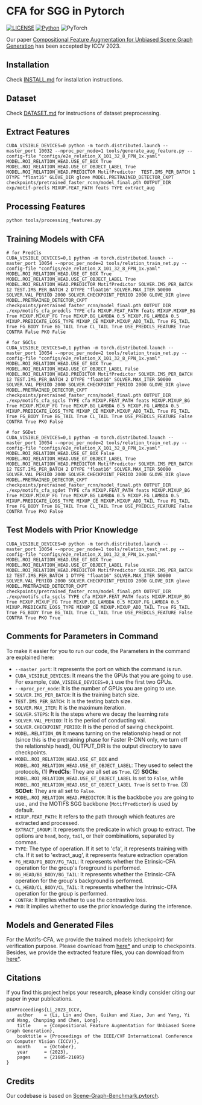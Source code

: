 # CFA for SGG in Pytorch

[![LICENSE](https://img.shields.io/badge/license-MIT-green)](https://github.com/KaihuaTang/Scene-Graph-Benchmark.pytorch/blob/master/LICENSE)
[![Python](https://img.shields.io/badge/python-3.9.7-blue.svg)](https://www.python.org/)
![PyTorch](https://img.shields.io/badge/pytorch-1.10.0-%237732a8)

Our paper [Compositional Feature Augmentation for Unbiased Scene Graph Generation](https://openaccess.thecvf.com/content/ICCV2023/html/Li_Compositional_Feature_Augmentation_for_Unbiased_Scene_Graph_Generation_ICCV_2023_paper.html) has been accepted by ICCV 2023.

## Installation

Check [INSTALL.md](INSTALL.md) for installation instructions.

## Dataset

Check [DATASET.md](DATASET.md) for instructions of dataset preprocessing.

## Extract Features
```base
CUDA_VISIBLE_DEVICES=0 python -m torch.distributed.launch --master_port 10032 --nproc_per_node=1 tools/generate_aug_feature.py --config-file "configs/e2e_relation_X_101_32_8_FPN_1x.yaml" MODEL.ROI_RELATION_HEAD.USE_GT_BOX True MODEL.ROI_RELATION_HEAD.USE_GT_OBJECT_LABEL True MODEL.ROI_RELATION_HEAD.PREDICTOR MotifPredictor  TEST.IMS_PER_BATCH 1 DTYPE "float16" GLOVE_DIR glove MODEL.PRETRAINED_DETECTOR_CKPT checkpoints/pretrained_faster_rcnn/model_final.pth OUTPUT_DIR exp/motif-precls MIXUP.FEAT_PATH feats TYPE extract_aug
```

## Processing Features
```base
python tools/processing_features.py
```

## Training Models with CFA

```base
# for PredCls
CUDA_VISIBLE_DEVICES=0,1 python -m torch.distributed.launch --master_port 10054 --nproc_per_node=2 tools/relation_train_net.py --config-file "configs/e2e_relation_X_101_32_8_FPN_1x.yaml" MODEL.ROI_RELATION_HEAD.USE_GT_BOX True MODEL.ROI_RELATION_HEAD.USE_GT_OBJECT_LABEL True MODEL.ROI_RELATION_HEAD.PREDICTOR MotifPredictor SOLVER.IMS_PER_BATCH 12 TEST.IMS_PER_BATCH 2 DTYPE "float16" SOLVER.MAX_ITER 50000 SOLVER.VAL_PERIOD 2000 SOLVER.CHECKPOINT_PERIOD 2000 GLOVE_DIR glove MODEL.PRETRAINED_DETECTOR_CKPT checkpoints/pretrained_faster_rcnn/model_final.pth OUTPUT_DIR ./exp/motifs_cfa_predcls TYPE cfa MIXUP.FEAT_PATH feats MIXUP.MIXUP_BG True MIXUP.MIXUP_FG True MIXUP.BG_LAMBDA 0.5 MIXUP.FG_LAMBDA 0.5 MIXUP.PREDICATE_LOSS_TYPE MIXUP_CE MIXUP.MIXUP_ADD_TAIL True FG_TAIL True FG_BODY True BG_TAIL True CL_TAIL True USE_PREDCLS_FEATURE True CONTRA False PKO False
```

```base
# for SGCls
CUDA_VISIBLE_DEVICES=0,1 python -m torch.distributed.launch --master_port 10054 --nproc_per_node=2 tools/relation_train_net.py --config-file "configs/e2e_relation_X_101_32_8_FPN_1x.yaml" MODEL.ROI_RELATION_HEAD.USE_GT_BOX True MODEL.ROI_RELATION_HEAD.USE_GT_OBJECT_LABEL False MODEL.ROI_RELATION_HEAD.PREDICTOR MotifPredictor SOLVER.IMS_PER_BATCH 12 TEST.IMS_PER_BATCH 2 DTYPE "float16" SOLVER.MAX_ITER 50000 SOLVER.VAL_PERIOD 2000 SOLVER.CHECKPOINT_PERIOD 2000 GLOVE_DIR glove MODEL.PRETRAINED_DETECTOR_CKPT checkpoints/pretrained_faster_rcnn/model_final.pth OUTPUT_DIR ./exp/motifs_cfa_sgcls TYPE cfa MIXUP.FEAT_PATH feats MIXUP.MIXUP_BG True MIXUP.MIXUP_FG True MIXUP.BG_LAMBDA 0.5 MIXUP.FG_LAMBDA 0.5 MIXUP.PREDICATE_LOSS_TYPE MIXUP_CE MIXUP.MIXUP_ADD_TAIL True FG_TAIL True FG_BODY True BG_TAIL True CL_TAIL True USE_PREDCLS_FEATURE False CONTRA True PKO False
```

```base
# for SGDet
CUDA_VISIBLE_DEVICES=0,1 python -m torch.distributed.launch --master_port 10054 --nproc_per_node=2 tools/relation_train_net.py --config-file "configs/e2e_relation_X_101_32_8_FPN_1x.yaml" MODEL.ROI_RELATION_HEAD.USE_GT_BOX False MODEL.ROI_RELATION_HEAD.USE_GT_OBJECT_LABEL True MODEL.ROI_RELATION_HEAD.PREDICTOR MotifPredictor SOLVER.IMS_PER_BATCH 12 TEST.IMS_PER_BATCH 2 DTYPE "float16" SOLVER.MAX_ITER 50000 SOLVER.VAL_PERIOD 2000 SOLVER.CHECKPOINT_PERIOD 2000 GLOVE_DIR glove MODEL.PRETRAINED_DETECTOR_CKPT checkpoints/pretrained_faster_rcnn/model_final.pth OUTPUT_DIR ./exp/motifs_cfa_sgdet TYPE cfa MIXUP.FEAT_PATH feats MIXUP.MIXUP_BG True MIXUP.MIXUP_FG True MIXUP.BG_LAMBDA 0.5 MIXUP.FG_LAMBDA 0.5 MIXUP.PREDICATE_LOSS_TYPE MIXUP_CE MIXUP.MIXUP_ADD_TAIL True FG_TAIL True FG_BODY True BG_TAIL True CL_TAIL True USE_PREDCLS_FEATURE False CONTRA True PKO False
```

## Test Models with Prior Knowledge
```base
CUDA_VISIBLE_DEVICES=0 python -m torch.distributed.launch --master_port 10054 --nproc_per_node=1 tools/relation_test_net.py --config-file "configs/e2e_relation_X_101_32_8_FPN_1x.yaml" MODEL.ROI_RELATION_HEAD.USE_GT_BOX True MODEL.ROI_RELATION_HEAD.USE_GT_OBJECT_LABEL False MODEL.ROI_RELATION_HEAD.PREDICTOR MotifPredictor SOLVER.IMS_PER_BATCH 12 TEST.IMS_PER_BATCH 1 DTYPE "float16" SOLVER.MAX_ITER 50000 SOLVER.VAL_PERIOD 2000 SOLVER.CHECKPOINT_PERIOD 2000 GLOVE_DIR glove MODEL.PRETRAINED_DETECTOR_CKPT checkpoints/pretrained_faster_rcnn/model_final.pth OUTPUT_DIR ./exp/motifs_cfa_sgcls TYPE cfa MIXUP.FEAT_PATH feats MIXUP.MIXUP_BG True MIXUP.MIXUP_FG True MIXUP.BG_LAMBDA 0.5 MIXUP.FG_LAMBDA 0.5 MIXUP.PREDICATE_LOSS_TYPE MIXUP_CE MIXUP.MIXUP_ADD_TAIL True FG_TAIL True FG_BODY True BG_TAIL True CL_TAIL True USE_PREDCLS_FEATURE False CONTRA True PKO True
```

## Comments for Parameters in Command
To make it easier for you to run our code, the Parameters in the command are explained here:

- `--master_port`: It represents the port on which the command is run.
- `CUDA_VISIBLE_DEVICES`: It means the the GPUs that you are going to use. For example, `CUDA_VISIBLE_DEVICES=0,1` use the first two GPUs.
- `--nproc_per_node`: It is the number of GPUs you are going to use.
- `SOLVER.IMS_PER_BATCH`: It is the training batch size.
- `TEST.IMS_PER_BATCH`: It is the testing batch size.
- `SOLVER.MAX_ITER`: It is the maximum iteration.
- `SOLVER.STEPS`: It is the steps where we decay the learning rate
- `SOLVER.VAL_PERIOD`: It is the period of conducting val.
- `SOLVER.CHECKPOINT_PERIOD`: It is the period of saving checkpoint.
- `MODEL.RELATION_ON` It means turning on the relationship head or not (since this is the pretraining phase for Faster R-CNN only, we turn off the relationship head), OUTPUT_DIR is the output directory to save checkpoints.
- `MODEL.ROI_RELATION_HEAD.USE_GT_BOX` and `MODEL.ROI_RELATION_HEAD.USE_GT_OBJECT_LABEL`: They used to select the protocols, (1) **PredCls**: They are all set as `True`. (2) **SGCls**: `MODEL.ROI_RELATION_HEAD.USE_GT_OBJECT_LABEL` is set to `False`, while `MODEL.ROI_RELATION_HEAD.USE_GT_OBJECT_LABEL True` is set to `True`. (3) **SGDet**: They are all set to `False`.
- `MODEL.ROI_RELATION_HEAD.PREDICTOR`: It is the backbobe you are going to use., and the MOTIFS SGG backbone (`MotifPredictor`) is used by default. 
- `MIXUP.FEAT_PATH`: It refers to the path through which features are extracted and processed.
- `EXTRACT_GROUP`: It represents the predicate in which group to extract. The options are `head`, `body`, `tail`, or their combinations, separated by commas.  
- `TYPE`: The type of operation. If it set to 'cfa', it represents training with cfa. If it set to 'extract_aug', it represents feature extraction operation
- `FG_HEAD/FG_BODY/FG_TAIL`: It represents whether the Etrinsic-CFA operation for the group's foreground is performed.
- `BG_HEAD/BG_BODY/BG_TAIL`: It represents whether the Etrinsic-CFA operation for the group's background is performed.
- `CL_HEAD/CL_BODY/CL_TAIL`: It represents whether the Intrinsic-CFA operation for the group is performed.
- `CONTRA`: It implies whether to use the contrastive loss.
- `PKO`: It implies whether to use the prior knowledge during the inference.

## Models and Generated Files
For the Motifs-CFA, we provide the trained models (checkpoint) for verification purpose. Please download from [here*](https://mega.nz/folder/4ZImwLCZ#Hcd7tFBCzfjuuplrrAZeww) and unzip to checkpoints. Besides, we provide the extracted feature files, you can download from [here*](https://mega.nz/folder/NNAw3L6K#H-JmO5sVCvLMMbmDSnDkwA).


## Citations

If you find this project helps your research, please kindly consider citing our paper in your publications.

```
@InProceedings{Li_2023_ICCV,
    author    = {Li, Lin and Chen, Guikun and Xiao, Jun and Yang, Yi and Wang, Chunping and Chen, Long},
    title     = {Compositional Feature Augmentation for Unbiased Scene Graph Generation},
    booktitle = {Proceedings of the IEEE/CVF International Conference on Computer Vision (ICCV)},
    month     = {October},
    year      = {2023},
    pages     = {21685-21695}
}
```
## Credits

Our codebase is based on [Scene-Graph-Benchmark.pytorch](https://github.com/KaihuaTang/Scene-Graph-Benchmark.pytorch).
